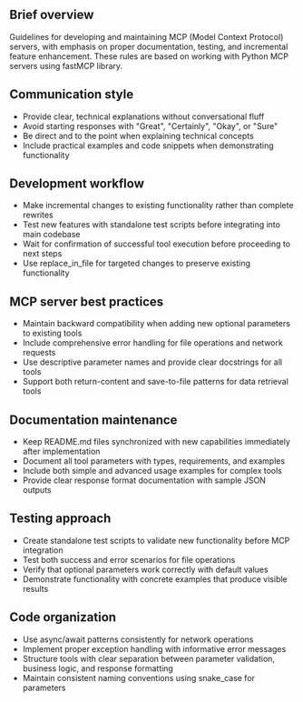 ## Brief overview
Guidelines for developing and maintaining MCP (Model Context Protocol) servers, with emphasis on proper documentation, testing, and incremental feature enhancement. These rules are based on working with Python MCP servers using fastMCP library.

## Communication style
- Provide clear, technical explanations without conversational fluff
- Avoid starting responses with "Great", "Certainly", "Okay", or "Sure"
- Be direct and to the point when explaining technical concepts
- Include practical examples and code snippets when demonstrating functionality

## Development workflow
- Make incremental changes to existing functionality rather than complete rewrites
- Test new features with standalone test scripts before integrating into main codebase
- Wait for confirmation of successful tool execution before proceeding to next steps
- Use replace_in_file for targeted changes to preserve existing functionality

## MCP server best practices
- Maintain backward compatibility when adding new optional parameters to existing tools
- Include comprehensive error handling for file operations and network requests
- Use descriptive parameter names and provide clear docstrings for all tools
- Support both return-content and save-to-file patterns for data retrieval tools

## Documentation maintenance
- Keep README.md files synchronized with new capabilities immediately after implementation
- Document all tool parameters with types, requirements, and examples
- Include both simple and advanced usage examples for complex tools
- Provide clear response format documentation with sample JSON outputs

## Testing approach
- Create standalone test scripts to validate new functionality before MCP integration
- Test both success and error scenarios for file operations
- Verify that optional parameters work correctly with default values
- Demonstrate functionality with concrete examples that produce visible results

## Code organization
- Use async/await patterns consistently for network operations
- Implement proper exception handling with informative error messages
- Structure tools with clear separation between parameter validation, business logic, and response formatting
- Maintain consistent naming conventions using snake_case for parameters
